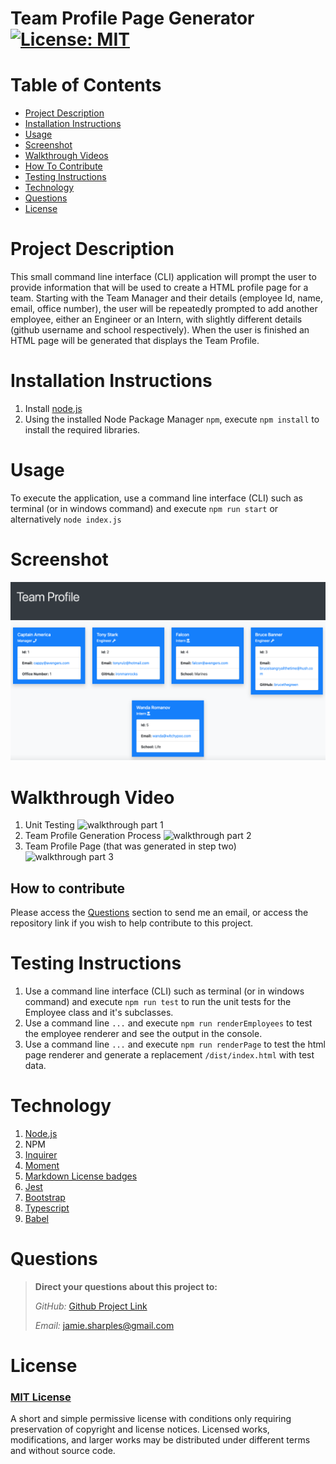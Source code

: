 # Team Profile Page Generator      [![License: MIT](https://img.shields.io/badge/License-MIT-yellow.svg)](https://opensource.org/licenses/MIT)

# Table of Contents
- [Project Description](#project-description)
- [Installation Instructions](#installation-instructions)
- [Usage](#usage)
- [Screenshot](#screenshot)
- [Walkthrough Videos](#walkthrough-video)  
- [How To Contribute](#how-to-contribute)
- [Testing Instructions](#testing-instructions)
- [Technology](#technology)
- [Questions](#questions)
- [License](#license)


# Project Description
This small command line interface (CLI) application will prompt the user to provide information that will be used to create a HTML
profile page for a team.  Starting with the Team Manager and their details (employee Id, name, email, office number), the user will
be repeatedly prompted to add another employee, either an Engineer or an Intern, with slightly different details (github username and school respectively).
When the user is finished an HTML page will be generated that displays the Team Profile.

# Installation Instructions

1.  Install [node.js](http://nodejs.org)
2.  Using the installed Node Package Manager `npm`, execute `npm install` to install the required libraries.


# Usage

To execute the application, use a command line interface (CLI) such as terminal (or in windows command) and execute `npm run start` or alternatively `node index.js`


# Screenshot

![screenshot](./dist/img/screenshot.png)

# Walkthrough Video

1.  Unit Testing  ![walkthrough part 1](https://drive.google.com/file/d/1-oK6Xb5BSsQx2W11IBQ1Cy3Dvn80cxBB/view)
2.  Team Profile Generation Process ![walkthrough part 2](https://drive.google.com/file/d/1m9UDnPNW076lJxg8-3GgiFK9iNss1f1f/view)
3.  Team Profile Page (that was generated in step two) ![walkthrough part 3](https://drive.google.com/file/d/1WKsoUJymRndscLCjkvQJNJyVkWHgBBYx/view)

## How to contribute

Please access the [Questions](#questions) section to send me an email, or access the repository link if you wish to help contribute to this project.

# Testing Instructions

1.  Use a command line interface (CLI) such as terminal (or in windows command) and execute `npm run test` to run the unit tests for the Employee class and it's subclasses.
2.  Use a command line `...` and execute `npm run renderEmployees` to test the employee renderer and see the output in the console.
3.  Use a command line `...` and execute `npm run renderPage` to test the html page renderer and generate a replacement `/dist/index.html` with test data.

# Technology

1. [Node.js](http://nodejs.org)
2. NPM
3. [Inquirer](https://npmjs.com/package/inquirer)
4. [Moment](https://npmjs.com/package/moment)
5. [Markdown License badges](https://gist.github.com/lukas-h/2a5d00690736b4c3a7ba)
6. [Jest](https://jestjs.io/)
7. [Bootstrap](https://getbootstrap.com/)
8. [Typescript](https://www.typescriptlang.org/)
9. [Babel](https://babeljs.io/)


# Questions

>  **Direct your questions about this project to:**
>
>  *GitHub:* [Github Project Link](https://github.com/jsharples777/week-10-homework)
>
>  *Email:* [jamie.sharples@gmail.com](mailto:jamie.sharples@gmail.com)

# License

### [MIT License](https://opensource.org/licenses/MIT)
A short and simple permissive license with conditions only requiring preservation of copyright and license notices. Licensed works, modifications, and larger works may be distributed under different terms and without source code.